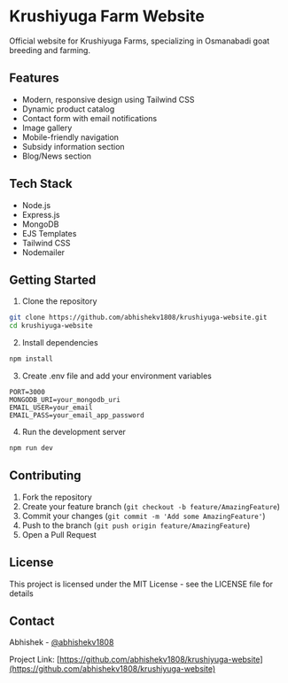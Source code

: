 # Krushiyuga Farm Website

Official website for Krushiyuga Farms, specializing in Osmanabadi goat breeding and farming.

## Features

- Modern, responsive design using Tailwind CSS
- Dynamic product catalog
- Contact form with email notifications
- Image gallery
- Mobile-friendly navigation
- Subsidy information section
- Blog/News section

## Tech Stack

- Node.js
- Express.js
- MongoDB
- EJS Templates
- Tailwind CSS
- Nodemailer

## Getting Started

1. Clone the repository
```bash
git clone https://github.com/abhishekv1808/krushiyuga-website.git
cd krushiyuga-website
```

2. Install dependencies
```bash
npm install
```

3. Create .env file and add your environment variables
```env
PORT=3000
MONGODB_URI=your_mongodb_uri
EMAIL_USER=your_email
EMAIL_PASS=your_email_app_password
```

4. Run the development server
```bash
npm run dev
```

## Contributing

1. Fork the repository
2. Create your feature branch (`git checkout -b feature/AmazingFeature`)
3. Commit your changes (`git commit -m 'Add some AmazingFeature'`)
4. Push to the branch (`git push origin feature/AmazingFeature`)
5. Open a Pull Request

## License

This project is licensed under the MIT License - see the LICENSE file for details

## Contact

Abhishek - [@abhishekv1808](https://github.com/abhishekv1808)

Project Link: [https://github.com/abhishekv1808/krushiyuga-website](https://github.com/abhishekv1808/krushiyuga-website)
